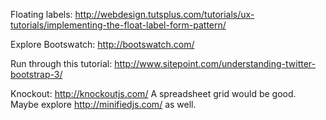 Floating labels: http://webdesign.tutsplus.com/tutorials/ux-tutorials/implementing-the-float-label-form-pattern/

Explore Bootswatch: http://bootswatch.com/

Run through this tutorial:  http://www.sitepoint.com/understanding-twitter-bootstrap-3/

Knockout:  http://knockoutjs.com/   A spreadsheet grid would be good. Maybe explore http://minifiedjs.com/  as well.